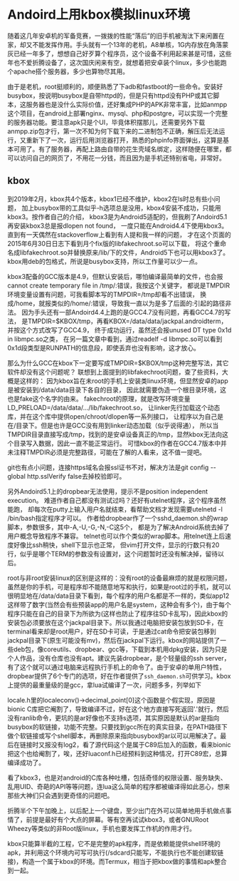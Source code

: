 # Andoird上用kbox模拟linux环境

随着这几年安卓机的军备竞赛，一拨拨的性能“落后”的旧手机被淘汰下来闲置在家，却又不能发挥作用。手头就有一个13年的老机，A8单核，1G内存放在角落蒙灰已经一年多了，想想自己好歹算个程序员，这个设备不利用起来甚是可惜，这些年也不爱折腾设备了，这次国庆闲来有空，就想着把安卓装个linux，多少也能跑个apache搭个服务器，多少也算物尽其用。

由于是老机，root挺顺利的，顺便熟悉了下adb和fastboot的一些命令。安装好busybox，按说明busybox是自带httpd的，但是只有httpd没有PHP或其它脚本，这服务器也是没什么实际价值，还好集成PHP的APK非常丰富，比如anmpp这个项目，在android上部署nginx、mysql、php和postgre，可以实现一个完整的服务器功能。要注意apk只是个UI，毕竟体积摆那儿，还需要另外下载anmpp.zip包才行，第一次不知为何下载下来的二进制包不正确，解压后无法运行，又重新下了一次，运行后用浏览器打开，熟悉的phpinfo界面弹出，这算是基本可用了。有了服务器，再配上路由自带的花生壳域名绑定，这样随便在哪里，都可以访问自己的网页了，不用花一分钱，而且因为是手机还特别省电，非常好。

## kbox

到2019年2月，kbox共4个版本，kbox1已经不维护，kbox2在ls时总有些小问题，
加上busybox带的工具似乎-h选项总是没用，kbox4安装不成功，只能用kbox3。按作者自己的介绍，
kbox3是为Android5适配的，但我刷了Andoird5.1再安装kbox3总是报dlopen not found，
一度只能在Android4.4下使用kbox3。直到有一天偶然在stackoverflow上看到有人提和我一样的问题，
才在这个页面的2015年6月30日日志下看到月个fix版的libfakechroot.so可以下载，
将这个重命名成libfakechroot.so并替换原来/lib/下的文件，Android5下也可以用kbox3了。
kbox用deb的包格式，所说是busybox支持，所以工作量可以少一点。

kbox3配备的GCC版本是4.9，但默认安装后，哪怕编译最简单的文件，也会报cannot create temporary file in /tmp/:错误，我按这个关键字，
都说是TMPDIR环境变量设置有问题，可我看脚本写的TMPDIR=/tmp却看不出错误，
换成/home，就报类似的/home/:错误，导致我一直以为是多了后面的:引起的路径非法。
因为手头还有一部Andoird4.4上跑的是GCC4.7没有问题，再看GCC4.7的写法，
是TMPDIR=$KBOX/tmp，再看KBOX=/data/data/jackpal.androidterm，并按这个方式改写了GCC4.9，
终于成功运行，虽然还会报unused DT type 0x1d in libmpc.so之类，
在另一篇文章中看到，通过readelf -d libmpc.so可以看到0x1d段类型是RUNPATH的信息段，即使丢弃也没有影响，这才放心。

那么为什么GCC在kbox下一定要写成TMPDIR=$KBOX/tmp这种完整写法，其它软件却没有这个问题呢？
联想到上面提到的libfakechroot问题，查了些资料，大概是这样的：
因为kbox旨在未root的手机上安装类linux环境，但显然安卓的app是被安装到/data/data目录下各自的目录，
因此就需要伪造一个根目录环境，这也是fake这个名字的由来。
fakechroot的原理，就是改写环境变量LD_PRELOAD=/data/data/.../lib/fakechroot.so，
让linker先行加载这个动态库，并在这个库中提供open/chroot/dlopen等一系列接口，
让程序以为自己是在/目录下。但是也许是GCC没有用到linker动态加载（似乎说得通），
所以当TMPDIR目录直接写成/tmp，找到的是安卓设备真正的/tmp，显然kbox无法向这个目录写入数据，因此一直不能正常运行。
可惜kbox的作者在GCC4.7版本中并未注释TMPDIR必须是完整路径，可能在了解的人看来，这不值一提吧。

git也有点小问题，连接https域名会报ssl证书不对，解决方法是git config --global http.sslVerify false去掉校验即可。

另外Andoird5.1上的dropbear无法使用，提示不是position independent execution。
难道作者自己都没有测试过吗？还好有utelnet程序，这个程序虽然能跑，
却每次在putty上输入用户名就结束，看帮助文档才发现需要utelnetd -l /bin/bash指定程序才可以。
作者给dropbear作了一个sshd_daemon.sh的wrap脚本，参数很多，其中-A,-U,-G,-N,-C这5个，
都是为了解决Android系统去掉了用户概念导致程序不兼容。
telnet也可以作个类似的wrap脚本。用telnet连上后速度好像比ssh稍快，shell下显示也正常，
但vim打开文件，显示的行数只有20行，似乎是哪个TERM的参数没有设置对，这个问题暂时还没有解决掉，留待以后。

root与非root安装linux的区别是这样的：没有root的设备最麻烦的就是权限问题，虽然是你的手机，可是程序却不能随意地写和执行，如果是root过的手机，就可以很明显地在/data/data目录下看到，每个程序的用户名都是不一样的，类似app12这样带了数字(当然会有些预装app的用户名是system，这种会有多个)，由于每个程序只能在自己的目录下为所欲为(这样也防止了程序往SD卡乱写)，因此kbox的安装包必须要放在这个jackpal目录下。所以我通过电脑把安装包放到SD卡，在terminal看来却是root用户，好在SD卡可读，于是通过cat命令把安装包移到jackpal目录下(原生可能没有mv)，然后在jackpal下运行。kbox的网站提供了一些deb包，像coreutils、dropbear、gcc等，下载到本机用dpkg安装，因为只是个人作品，没有仓库也没有apt。建议先装dropbear，是个轻量级的ssh server，有了这个就可以通过电脑来远程执行手机上的命令了。由于安卓的单用户特性，dropbear提供了6个专门的选项，好在作者提供了`ssh_daemon.sh`可供学习。kbox上提供的最重量级的是gcc，拿lua试编译了一次，问题多多，列举如下

locale.h里的localeconv()->decimal_point[0]这个函数是个假实现，原因是bionic C库把它阉割了，导致编译不过，好在这个地方直接写死返回'.'就行，然后没有ranlib命令，更坑的是ar好像也不支持s选项，其实原因是默认的ar是指向busybox的软链接，功能不完整。只要找到gcc所在的真实目录，在PATH路径下做个软链接或写个shell脚本，再删除原来指向busybox的ar以可以用解决了。最后在链接时又报没有log2，看了源代码这个是属于C89后加入的函数，看来bionic把这个也给阉割了，唉，还好luaconf.h已经预料到这种情况，打开C89宏，总算编译成功了。

看了kbox3，也是对android的C库各种吐槽，包括奇怪的权限设置、服务缺失、乱用UID、奇葩的API等等问题，连lua这么简单的程序都被编译得如此恶心，想来那些大神们只会遇到更奇怪的问题吧。

折腾半个下午加晚上，以后配上一个键盘，至少出门在外可以简单地用手机做点事情了，前提是最好有个大点的屏幕。等有空再试试kbox3，或者GNURoot Wheezy等类似的非Root版linux，手机也要发挥工作机的作用才行。

kbox只能算半截的工程，它不是完整的apk程序，而是依赖能提供shell环境的apk，并利用这个环境内可写可执行(/sdcard只能写，不能执行也不能创建软链接)，构造一个属于kbox的环境。而Termux，相当于把kbox做的事情和apk整合到一起。